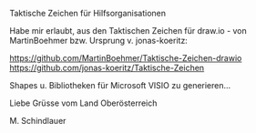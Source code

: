 Taktische Zeichen für Hilfsorganisationen

Habe mir erlaubt, aus den Taktischen Zeichen für draw.io - von MartinBoehmer bzw. Ursprung v. jonas-koeritz:

https://github.com/MartinBoehmer/Taktische-Zeichen-drawio
https://github.com/jonas-koeritz/Taktische-Zeichen

Shapes u. Bibliotheken für Microsoft VISIO zu generieren...

Liebe Grüsse vom Land Oberösterreich

M. Schindlauer
